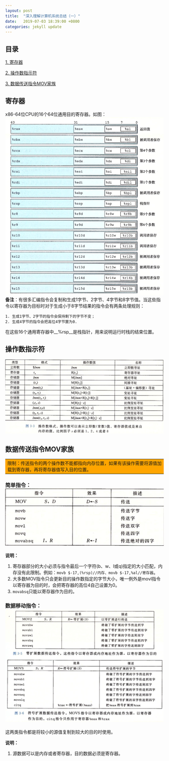 ```yaml
---
layout: post
title:  "深入理解计算机系统总结（一）"
date:   2019-07-03 18:39:00 +0800
categories: jekyll update
---
```

## 目录
[1. 寄存器](#catalog-1)

[2. 操作数指示符](#catalog-2)

[3. 数据传送指令MOV家族](#catalog-3)
## <a name="catalog-1"></a>寄存器
x86-64位CPU的16个64位通用目的寄存器。如图：![](../resources/csapp/1.png)
__备注__：有很多汇编指令会复制和生成1字节、2字节、4字节和8字节值。当这些指令以寄存器为目标时对于生成小于8字节结果的指令会有两条处理规则：

```
1. 生成1字节、2字节的指令会保持剩下的字节不变；
2. 生成4字节的指令会把高位4字节置为0.
```

在这些16个通用寄存器中__%rsp__是栈指针，用来说明运行时栈的结束位置。

## <a name="catalog-2"></a>操作数指示符
![](../resources/csapp/2.png)

## <a name="catalog-3"></a>数据传送指令MOV家族
<table><tr><td bgcolor=orange>限制：传送指令的两个操作数不能都指向内存位置，如果有该操作需要将源值加载到寄存器，再将寄存器值写入目的位置。</td></tr></table>

### 简单指令：![](../resources/csapp/3.png)
__说明：__

1. 寄存器部分的大小必须与指令最后一个字符(b、w、l或q)指定的大小匹配，内存没有此限制。例如：`movb $-17,(%rsp)//内存、movb $-17,%al//寄存器`。
2. 大多数MOV指令只会更新目的操作数指定的字节大小，唯一例外是movl指令以寄存器为目的时，会把寄存器的高位4自己设置为0。
3. `movabsq`只能以寄存器作为目的。

### 数据移动指令：![](../resources/csapp/4.png)
这两类指令都是将较小的源值复制到较大的目的时使用。

__说明：__

1. 源数据可以是内存或者寄存器，目的数据必须是寄存器。